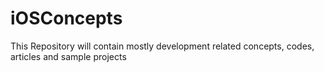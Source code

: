 # iOSConcepts
This Repository will contain mostly development related concepts, codes, articles and sample projects
